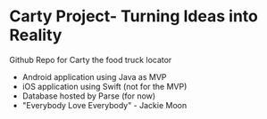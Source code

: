 # Carty Project- Turning Ideas into Reality

Github Repo for Carty the food truck locator
- Android application using Java as MVP
- iOS application using Swift (not for the MVP)
- Database hosted by Parse (for now)
- "Everybody Love Everybody" - Jackie Moon
